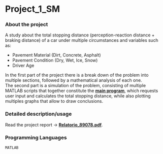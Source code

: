 # Project_1_SM

### About the project
A study about the total stopping distance (perception-reaction distance + braking distance) of a car under multiple circumstances and variables such as:
<ul>
<li>Pavement Material (Dirt, Concrete, Asphalt)</li>
<li>Pavement Condition (Dry, Wet, Ice, Snow)</li>
<li>Driver Age</li>
</ul>

In the first part of the project there is a break down of the problem into multiple sections, followed by a mathematical analysis of each one.<br>
The second part is a simulation of the problem, consisting of multiple MATLAB scripts that together constitute the [**main program**](Principal.m), which requests user input and calculates the total stopping distance, while also plotting multiples graphs that allow to draw conclusions.

### Detailed description/usage
Read the project report -> [**Relatorio_89078.pdf**](Relatorio_89078.pdf).

### Programming Languages
`MATLAB`
